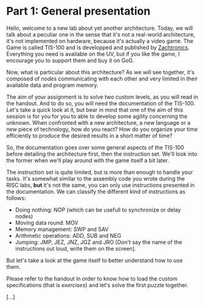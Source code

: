 # Part 1: General presentation
Hello, welcome to a new lab about yet another architecture.
Today, we will talk about a peculiar one in the sense that it's not a real-world architecture, it's not implemented on hardware, because it's actually a video game.
The Game is called TIS-100 and is developped and published by [Zachtronics](http://www.zachtronics.com/tis-100/). Everything you need is available on the UV, but if you like the game, I encourage you to support them and buy it on GoG.

Now, what is particular about this architecture?
As we will see together, it's composed of *nodes* communicating with each other and very limited in their available data and program memory.

The aim of your assignment is to solve two custom levels, as you will read in the handout.
And to do so, you will need the documentation of the TIS-100.
Let's take a quick look at it, but bear in mind that one of the aim of this session is for you for you to able to develop some agility concerning the unknown.
When confronted with a new architecture, a new language or a new piece of technology, how do you react? How do you organize your time efficiently to produce the desired results in a short matter of time?

So, the documentation goes over some general aspects of the TIS-100 before detailing the architecture first, then the instruction set. We'll look into the former when we'll play around with the game itself a bit later.

The instruction set is quite limited, but is more than enough to handle your tasks.
It's somewhat similar to the assembly code you wrote during the RISC labs, **but** it's not the same, you can only use instructions presented in the documentation.
We can classify the different kind of instructions as follows:

- Doing nothing: NOP (which can be usefull to synchronize or delay nodes)
- Moving data round: MOV
- Memory management: SWP and SAV
- Arithmetic operations: ADD, SUB and NEG
- Jumping: JMP, JEZ, JNZ, JGZ and JRO
[Don't say the name of the instructions out loud, write them on the screen].

But let's take a look at the game itself to better understand how to use them.

Please refer to the handout in order to know how to load the custom specifications (that is *exercises*) and let's solve the first puzzle together.

[...]